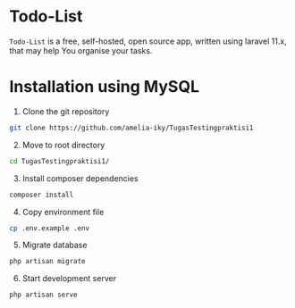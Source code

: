 # Todo-List

`Todo-List` is a free, self-hosted, open source app, written using laravel 11.x, that may help You organise your tasks.

# Installation using MySQL

1. Clone the git repository

```bash
git clone https://github.com/amelia-iky/TugasTestingpraktisi1
```

2. Move to root directory

```bash
cd TugasTestingpraktisi1/
```

3. Install composer dependencies

```bash
composer install
```

4. Copy environment file

```bash
cp .env.example .env
```

5. Migrate database

```bash
php artisan migrate
```

6. Start development server

```bash
php artisan serve
```
